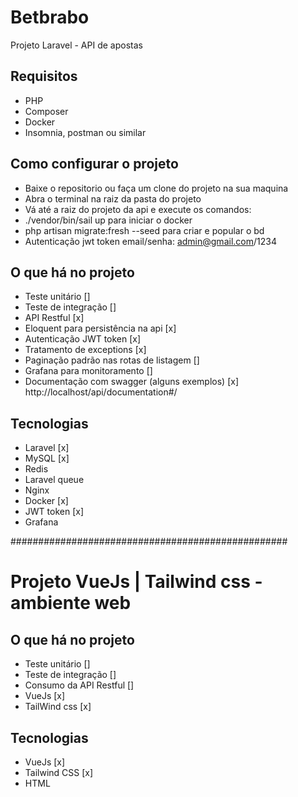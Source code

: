 # Betbrabo
Projeto Laravel - API de apostas

## Requisitos
- PHP
- Composer
- Docker
- Insomnia, postman ou similar

## Como configurar o projeto
- Baixe o repositorio ou faça um clone do projeto na sua maquina
- Abra o terminal na raiz da pasta do projeto
- Vá até a raiz do projeto da api e execute os comandos:
- ./vendor/bin/sail up para iniciar o docker
- php artisan migrate:fresh --seed para criar e popular o bd
- Autenticação jwt token email/senha: admin@gmail.com/1234

## O que há no projeto
- Teste unitário []
- Teste de integração []
- API Restful [x]
- Eloquent para persistência na api [x]
- Autenticação JWT token [x]
- Tratamento de exceptions [x]
- Paginação padrão nas rotas de listagem []
- Grafana para monitoramento []
- Documentação com swagger (alguns exemplos) [x]
    http://localhost/api/documentation#/

## Tecnologias
- Laravel [x]
- MySQL [x]
- Redis
- Laravel queue
- Nginx
- Docker [x]
- JWT token [x]
- Grafana

##################################################

# Projeto VueJs | Tailwind css - ambiente web 

## O que há no projeto
- Teste unitário []
- Teste de integração []
- Consumo da API Restful []
- VueJs [x]
- TailWind css [x]

## Tecnologias
- VueJs [x]
- Tailwind CSS [x]
- HTML

